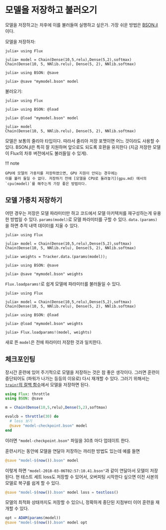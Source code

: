 # 모델을 저장하고 불러오기

모델을 저장하고는 차후에 이를 불러들여 실행하고 싶은가.
가장 쉬운 방법은 [BSON.jl](https://github.com/MikeInnes/BSON.jl) 이다.

모델을 저장하자:

```julia-repl
julia> using Flux

julia> model = Chain(Dense(10,5,relu),Dense(5,2),softmax)
Chain(Dense(10, 5, NNlib.relu), Dense(5, 2), NNlib.softmax)

julia> using BSON: @save

julia> @save "mymodel.bson" model
```

불러오기:

```julia-repl
julia> using Flux

julia> using BSON: @load

julia> @load "mymodel.bson" model

julia> model
Chain(Dense(10, 5, NNlib.relu), Dense(5, 2), NNlib.softmax)
```

모델은 보통의 줄리아 타입이다. 따라서 줄리아 저장 포맷이면
어느 것이라도 사용할 수 있다.
BSON.jl은 특히 잘 지원하며 앞으로도 되도록 호환을 유지한다
(지금 저장한 모델이 Flux의 차후 버전에서도 불러들일 수 있게).

!!! note

    GPU에 모델의 가중치를 저장하였으면, GPU 지원이 안되는 경우에는
    이를 불러 들일 수 없다. 저장하기 전에 [모델을 CPU로 돌려놓기](gpu.md) 에서의
    `cpu(model)`를 해주는게 가장 좋은 방법이다.

## 모델 가중치 저장하기

어떤 경우는 저장은 모델 파라미터만 하고
코드에서 모델 아키텍처를 재구성하는게 유용한 방법일 수 있다.
`params(model)`로 모델 파라미터를 구할 수 있다.
`data.(params)`을 하면 추적 내역 데이터를 지울 수 있다.

```julia-repl
julia> using Flux

julia> model = Chain(Dense(10,5,relu),Dense(5,2),softmax)
Chain(Dense(10, 5, NNlib.relu), Dense(5, 2), NNlib.softmax)

julia> weights = Tracker.data.(params(model));

julia> using BSON: @save

julia> @save "mymodel.bson" weights
```

`Flux.loadparams!`로 쉽게 모델에 파라미터를 불러들일 수 있다.

```julia-repl
julia> using Flux

julia> model = Chain(Dense(10,5,relu),Dense(5,2),softmax)
Chain(Dense(10, 5, NNlib.relu), Dense(5, 2), NNlib.softmax)

julia> using BSON: @load

julia> @load "mymodel.bson" weights

julia> Flux.loadparams!(model, weights)
```

새로 뜬 `model`은 전에 파라미터 저장한 것과 일치한다.

## 체크포인팅

장시간 훈련에 있어 주기적으로 모델을 저장하는 것은 참 좋은 생각이다.
그러면 훈련이 중단되어도 (파워가 나가는 등등의 이유로) 다시 재개할 수 있다.
그러기 위해서는 [`train!`의 컬백 함수](training/training.md)에서 모델을 저장하면 된다.

```julia
using Flux: throttle
using BSON: @save

m = Chain(Dense(10,5,relu),Dense(5,2),softmax)

evalcb = throttle(30) do
  # loss 보기
  @save "model-checkpoint.bson" model
end
```

이러면 `"model-checkpoint.bson"` 파일을 30초 마다 업데이트 한다.

훈련시키는 동안에 모델을 연달아 저장하는 까리한 방법도 있는데 예를 들면

```julia
@save "model-$(now()).bson" model
```

이렇게 하면 `"model-2018-03-06T02:57:10.41.bson"`과 같이 연달아서 모델이 저장된다.
현 테스트 세트 loss도 저장할 수 있어서,
오버피팅 시작한다 싶으면 이전 사본의 모델로 복구를 쉽게 할 수 있다.

```julia
@save "model-$(now()).bson" model loss = testloss()
```

모델의 최적화 상태까지도 저장할 수 있으니,
정확하게 중단된 지점부터 이어 훈련을 재개할 수 있다.

```julia
opt = ADAM(params(model))
@save "model-$(now()).bson" model opt
```

